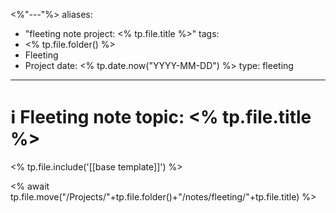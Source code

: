 <%"---"%>
aliases:
  - "fleeting note project: <% tp.file.title %>"
tags:
  - <% tp.file.folder() %>
  - Fleeting
  - Project
date: <% tp.date.now("YYYY-MM-DD") %>
type: fleeting
---

# ℹ️ Fleeting note topic: <% tp.file.title %>

<% tp.file.include('[[base template]]') %>




<% await tp.file.move("/Projects/"+tp.file.folder()+"/notes/fleeting/"+tp.file.title) %>
